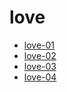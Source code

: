 # love

- [love-01](./src/love-01)
- [love-02](./src/love-02)
- [love-03](./src/love-03)
- [love-04](./src/love-04)
